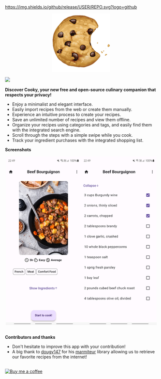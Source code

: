 https://img.shields.io/github/release/USER/REPO.svg?logo=github

<p align="center">
  <img src="https://github.com/AlbanDAVID/cooky-app/blob/main/fastlane/metadata/android/fr-FR/images/icon.png" alt="Banner">
</p>

<p align="left">
  <a href="https://f-droid.org/fr/">
    <img src="https://fdroid.gitlab.io/artwork/badge/get-it-on.png" height="75">
  </a>
</p>

**Discover Cooky, your new free and open-source culinary companion that respects your privacy!**
- Enjoy a minimalist and elegant interface.
- Easily import recipes from the web or create them manually.
- Experience an intuitive process to create your recipes.
- Save an unlimited number of recipes and view them offline.
- Organize your recipes using categories and tags, and easily find them with the integrated search engine.
- Scroll through the steps with a simple swipe while you cook.
- Track your ingredient purchases with the integrated shopping list.

**Screenshots**
<div style="display: flex; justify-content: center;">
  <img src="https://github.com/AlbanDAVID/cooky-app/blob/main/fastlane/metadata/android/en-US/images/phoneScreenshots/1.png" alt="screenshot1" style="width:250px;">
  <img src="https://github.com/AlbanDAVID/cooky-app/blob/main/fastlane/metadata/android/en-US/images/phoneScreenshots/2.png" alt="screenshot2" style="width:250px;">
</div>
<br>

**Contributors and thanks**
 - Don't hesitate to improve this app with your contribution!
 - A big thank to [dougy147](https://github.com/dougy147) for his [marmiteur](https://pub.dev/packages/marmiteur/install) library allowing us to retrieve our favorite recipes from the internet!

<br>
<a href="https://www.buymeacoffee.com/albdav">
  <img src="https://cdn.buymeacoffee.com/buttons/v2/default-yellow.png" alt="Buy me a coffee" style="width: 100px;">
</a>


